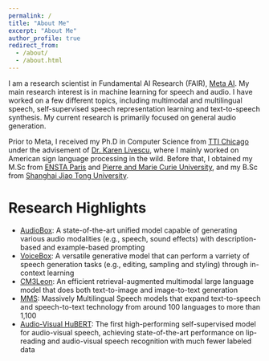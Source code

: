 ```yaml
---
permalink: /
title: "About Me"
excerpt: "About Me"
author_profile: true
redirect_from: 
  - /about/
  - /about.html
---
```


I am a research scientist in Fundamental AI Research (FAIR), [Meta AI](https://ai.meta.com/research/). My main research interest is in machine learning for speech and audio. I have worked on a few different topics, including multimodal and multilingual speech, self-supervised speech representation learning and text-to-speech synthesis. My current research is primarily focused on general audio generation.

Prior to Meta, I received my Ph.D in Computer Science from [TTI Chicago](https://www.ttic.edu/) under the advisement of [Dr. Karen Livescu](https://home.ttic.edu/~klivescu/), where I mainly worked on American sign language processing in the wild. Before that, I obtained my M.Sc from [ENSTA Paris](https://www.ensta-paris.fr/en) and [Pierre and Marie Curie University](https://sciences.sorbonne-universite.fr/en/sorbonne-universite-campus-pierre-et-marie-curie), and my B.Sc from [Shanghai Jiao Tong University](https://en.sjtu.edu.cn/).

Research Highlights
======
* [AudioBox](https://ai.meta.com/blog/audiobox-generating-audio-voice-natural-language-prompts/): A state-of-the-art unified model capable of generating various audio modalities (e.g., speech, sound effects) with description-based and example-based prompting
* [VoiceBox](https://about.fb.com/news/2023/06/introducing-voicebox-ai-for-speech-generation/): A versatile generative model that can perform a varriety of speech generation tasks (e.g., editing, sampling and styling) through in-context learning
* [CM3Leon](https://ai.meta.com/blog/generative-ai-text-images-cm3leon/): An efficient retrieval-augmented multimodal large language model that does both text-to-image and image-to-text generation
* [MMS](https://about.fb.com/news/2023/05/ai-massively-multilingual-speech-technology/): Massively Multilingual Speech models that expand text-to-speech and speech-to-text technology from around 100 languages to more than 1,100
* [Audio-Visual HuBERT](https://ai.meta.com/blog/ai-that-understands-speech-by-looking-as-well-as-hearing/): The first high-performing self-supervised model for audio-visual speech, achieving state-of-the-art performance on lip-reading and audio-visual speech recognition with much fewer labeled data
